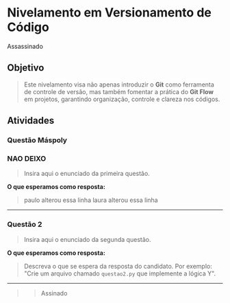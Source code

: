 # Nivelamento em Versionamento de Código

Assassinado
## Objetivo

> Este nivelamento visa não apenas introduzir o **Git** como ferramenta de controle de versão, mas também fomentar a prática do **Git Flow** em projetos, garantindo organização, controle e clareza nos códigos.

## Atividades

### Questão Máspoly
### NAO DEIXO
> Insira aqui o enunciado da primeira questão.

**O que esperamos como resposta:**

> paulo alterou essa linha
> laura alterou essa linha

---

### Questão 2

> Insira aqui o enunciado da segunda questão.

**O que esperamos como resposta:**

> Descreva o que se espera da resposta do candidato. Por exemplo: "Crie um arquivo chamado `questao2.py` que implemente a lógica Y".

---

>> Assinado

